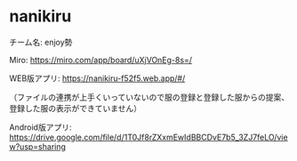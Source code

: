 # nanikiru

チーム名: enjoy勢

Miro: https://miro.com/app/board/uXjVOnEg-8s=/

WEB版アプリ: https://nanikiru-f52f5.web.app/#/

（ファイルの連携が上手くいっていないので服の登録と登録した服からの提案、登録した服の表示ができていません）


Android版アプリ: https://drive.google.com/file/d/1T0Jf8rZXxmEwIdBBCDvE7b5_3ZJ7feLO/view?usp=sharing

